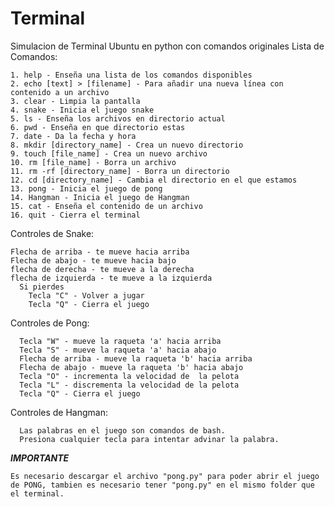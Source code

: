 # Terminal
Simulacion de Terminal Ubuntu en python con comandos originales
Lista de Comandos:
    
    1. help - Enseña una lista de los comandos disponibles
    2. echo [text] > [filename] - Para añadir una nueva línea con contenido a un archivo 
    3. clear - Limpia la pantalla
    4. snake - Inicia el juego snake
    5. ls - Enseña los archivos en directorio actual
    6. pwd - Enseña en que directorio estas
    7. date - Da la fecha y hora
    8. mkdir [directory_name] - Crea un nuevo directorio
    9. touch [file_name] - Crea un nuevo archivo
    10. rm [file_name] - Borra un archivo
    11. rm -rf [directory_name] - Borra un directorio
    12. cd [directory_name] - Cambia el directorio en el que estamos
    13. pong - Inicia el juego de pong
    14. Hangman - Inicia el juego de Hangman
    15. cat - Enseña el contenido de un archivo
    16. quit - Cierra el terminal

Controles de Snake:
    
    Flecha de arriba - te mueve hacia arriba
    Flecha de abajo - te mueve hacia bajo
    flecha de derecha - te mueve a la derecha
    flecha de izquierda - te mueve a la izquierda
      Si pierdes
        Tecla "C" - Volver a jugar
        Tecla "Q" - Cierra el juego

Controles de Pong:
      
      Tecla "W" - mueve la raqueta 'a' hacia arriba
      Tecla "S" - mueve la raqueta 'a' hacia abajo
      Flecha de arriba - mueve la raqueta 'b' hacia arriba
      Flecha de abajo - mueve la raqueta 'b' hacia abajo
      Tecla "O" - incrementa la velocidad de  la pelota
      Tecla "L" - discrementa la velocidad de la pelota
      Tecla "Q" - Cierra el juego

Controles de Hangman:

      Las palabras en el juego son comandos de bash.
      Presiona cualquier tecla para intentar advinar la palabra.

*************IMPORTANTE*************
    
    Es necesario descargar el archivo "pong.py" para poder abrir el juego de PONG, tambien es necesario tener "pong.py" en el mismo folder que el terminal.
